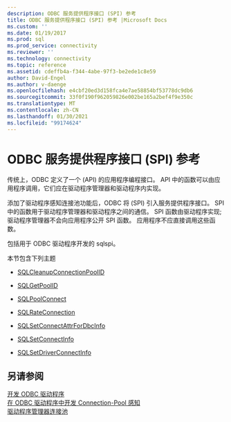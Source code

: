 ```yaml
---
description: ODBC 服务提供程序接口 (SPI) 参考
title: ODBC 服务提供程序接口 (SPI) 参考 |Microsoft Docs
ms.custom: ''
ms.date: 01/19/2017
ms.prod: sql
ms.prod_service: connectivity
ms.reviewer: ''
ms.technology: connectivity
ms.topic: reference
ms.assetid: cdeffb4a-f344-4abe-97f3-be2ede1c8e59
author: David-Engel
ms.author: v-daenge
ms.openlocfilehash: e4cbf20ed3d158fca4e7ae58854bf53778dc9db6
ms.sourcegitcommit: 33f0f190f962059826e002be165a2bef4f9e350c
ms.translationtype: MT
ms.contentlocale: zh-CN
ms.lasthandoff: 01/30/2021
ms.locfileid: "99174624"
---
```

# <a name="odbc-service-provider-interface-spi-reference"></a>ODBC 服务提供程序接口 (SPI) 参考
传统上，ODBC 定义了一个 (API) 的应用程序编程接口。 API 中的函数可以由应用程序调用，它们应在驱动程序管理器和驱动程序内实现。  
  
 添加了驱动程序感知连接池功能后，ODBC 将 (SPI) 引入服务提供程序接口。 SPI 中的函数用于驱动程序管理器和驱动程序之间的通信。 SPI 函数由驱动程序实现;驱动程序管理器不会向应用程序公开 SPI 函数。 应用程序不应直接调用这些函数。  
  
 包括用于 ODBC 驱动程序开发的 sqlspi。  
  
 本节包含下列主题  
  
-   [SQLCleanupConnectionPoolID](../../../odbc/reference/syntax/sqlcleanupconnectionpoolid-function.md)  
  
-   [SQLGetPoolID](../../../odbc/reference/syntax/sqlgetpoolid-function.md)  
  
-   [SQLPoolConnect](../../../odbc/reference/syntax/sqlpoolconnect-function.md)  
  
-   [SQLRateConnection](../../../odbc/reference/syntax/sqlrateconnection-function.md)  
  
-   [SQLSetConnectAttrForDbcInfo](../../../odbc/reference/syntax/sqlsetconnectattrfordbcinfo-function.md)  
  
-   [SQLSetConnectInfo](../../../odbc/reference/syntax/sqlsetconnectinfo-function.md)  
  
-   [SQLSetDriverConnectInfo](../../../odbc/reference/syntax/installation-and-configuration-wwi-oltp.md)  
  
## <a name="see-also"></a>另请参阅  
 [开发 ODBC 驱动程序](../../../odbc/reference/develop-driver/developing-an-odbc-driver.md)   
 [在 ODBC 驱动程序中开发 Connection-Pool 感知](../../../odbc/reference/develop-driver/developing-connection-pool-awareness-in-an-odbc-driver.md)   
 [驱动程序管理器连接池](../../../odbc/reference/develop-app/driver-manager-connection-pooling.md)

